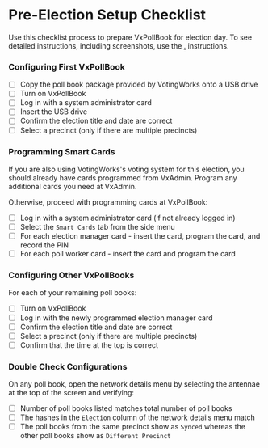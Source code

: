 # Pre-Election Setup Checklist

Use this checklist process to prepare VxPollBook for election day. To see detailed instructions, including screenshots, use the [.](./ "mention") instructions.

### Configuring First VxPollBook

* [ ] Copy the poll book package provided by VotingWorks onto a USB drive
* [ ] Turn on VxPollBook
* [ ] Log in with a system administrator card
* [ ] Insert the USB drive
* [ ] Confirm the election title and date are correct
* [ ] Select a precinct (only if there are multiple precincts)

### Programming Smart Cards

If you are also using VotingWorks's voting system for this election, you should already have cards programmed from VxAdmin. Program any additional cards you need at VxAdmin.

Otherwise, proceed with programming cards at VxPollBook:

* [ ] Log in with a system administrator card (if not already logged in)
* [ ] Select the `Smart Cards` tab from the side menu
* [ ] For each election manager card - insert the card, program the card, and record the PIN
* [ ] For each poll worker card - insert the card and program the card

### Configuring Other VxPollBooks

For each of your remaining poll books:

* [ ] Turn on VxPollBook
* [ ] Log in with the newly programmed election manager card
* [ ] Confirm the election title and date are correct
* [ ] Select a precinct (only if there are multiple precincts)
* [ ] Confirm that the time at the top is correct&#x20;

### Double Check Configurations

On any poll book, open the network details menu by selecting the antennae at the top of the screen and verifying:

* [ ] Number of poll books listed matches total number of poll books
* [ ] The hashes in the `Election` column of the network details menu match
* [ ] The poll books from the same precinct show as `Synced` whereas the other poll books show as `Different Precinct`
